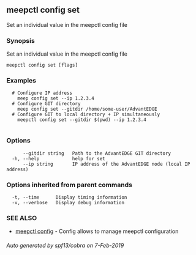 ## meepctl config set

Set an individual value in the meepctl config file

### Synopsis

Set an individual value in the meepctl config file
	

```
meepctl config set [flags]
```

### Examples

```
  # Configure IP address
    meep config set --ip 1.2.3.4
  # Configure GIT directory
    meep config set --gitdir /home/some-user/AdvantEDGE
  # Configure GIT to local directory + IP simultaneously
    meepctl config set --gitdir $(pwd) --ip 1.2.3.4
	
```

### Options

```
      --gitdir string   Path to the AdvantEDGE GIT directory
  -h, --help            help for set
      --ip string       IP address of the AdvantEDGE node (local IP address)
```

### Options inherited from parent commands

```
  -t, --time      Display timing information
  -v, --verbose   Display debug information
```

### SEE ALSO

* [meepctl config](meepctl_config.md)	 - Config allows to manage meepctl configuration

###### Auto generated by spf13/cobra on 7-Feb-2019
